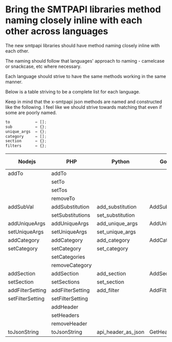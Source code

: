 # Bring the SMTPAPI libraries method naming closely inline with each other across languages

The new smtpapi libraries should have method naming closely inline with each other.

The naming should follow that languages' approach to naming - camelcase or snackcase, etc where necessary.

Each language should strive to have the same methods working in the same manner.

Below is a table striving to be a complete list for each language.

Keep in mind that the x-smtpapi json methods are named and constructed like the following. I feel like we should strive towards matching that even if some are poorly named.

```javascript
to           = [];
sub          = {};
unique_args  = {}; 
category     = [];
section      = {};
filters      = {};
```

| Nodejs              | PHP                 | Python             | Golang             | Proposed camel or snake |
| --------------------| ------------------- | ------------------ | ------------------ | ----------------------- |
| addTo               | addTo               |                    |                    | addTo                   |
|                     | setTo               |                    |                    | REMOVE                  |
|                     | setTos              |                    |                    | setTos                  |
|                     | removeTo            |                    |                    | REMOVE                  |
| addSubVal           | addSubstitution     | add_substitution   | AddSubstitution    | addSubstitution         |
|                     | setSubstitutions    | set_substitution   |                    | setSubstitutions        |
| addUniqueArgs       | addUniqueArgs       | add_unique_args    | AddUniqueArg       | addUniqueArg            |
| setUniqueArgs       | setUniqueArgs       | set_unique_args    |                    | setUniqueArgs           |
| addCategory         | addCategory         | add_category       | AddCategory        | addCategory             |
| setCategory         | setCategory         | set_category       |                    | REMOVE                  |
|                     | setCategories       |                    |                    | setCategories           |
|                     | removeCategory      |                    |                    | REMOVE                  |
| addSection          | addSection          | add_section        | AddSection         | addSection              |
| setSection          | setSections         | set_section        |                    | setSections             |
| addFilterSetting    | addFilterSetting    | add_filter         | AddFilter          | addFilter               |
| setFilterSetting    | setFilterSetting    |                    |                    | setFilters              |
|                     | addHeader           |                    |                    | REMOVE                  |
|                     | setHeaders          |                    |                    | REMOVE                  |
|                     | removeHeader        |                    |                    | REMOVE                  |
| toJsonString        | toJsonString        | api_header_as_json | GetHeaders         | toJsonString            |




